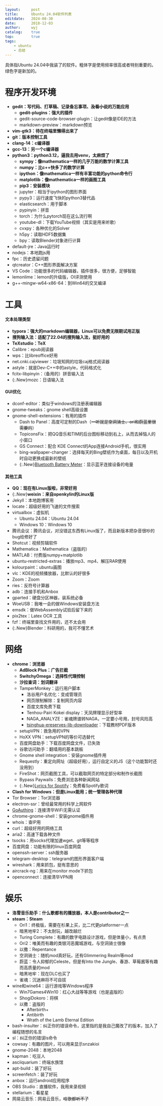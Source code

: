 ```yaml
---
layout:		post
title:		Ubuntu 24.04软件列表
editdate:	2024-08-30
date:		2018-12-03
author:		wyj
catalog:	true
top:		true
tags:
    - ubuntu
    - 总结
---
```


具体指Ubuntu 24.04中我装了的软件。粗体字是使用频率很高或者特别重要的。绿色字是新加的。

<style>
.New{color: green;}
</style>

程序开发环境
===
- **gedit：写代码、打草稿、记录备忘事项、~~及看小说~~的万能应用**
	- **gedit-plugins：强大的插件**
	- gedit-source-code-browser-plugin：让gedit像是IDE的方法
	- markdown-preview：markdown预览
- **vim-gtk3：待在终端里懒得出来了**
- **git：版本控制工具**
- **clang-14：c编译器**
- **gcc-13：另一个c编译器**
- **python3：python3.12，逼我去用venv，太麻烦了**
	- **sympy：像mathematica一样的几乎万能的数学计算工具**
	- **numpy：比c++快多了的数学计算**
	- **ipython：像mathematica一样有丰富功能的python命令行**
	- **matplotlib：像mathematica一样的画图工具**
	- **pip3：安装模块**
	- jupyter：相当于ipython的图形界面
	- pypy3：运行速度飞快的python3替代品
	- elasticsearch：用于脚本
	- pypinyin：拼音
	- torch：为什么pytorch现在这么流行啊
	- youtube-dl：下载YouTube视频（其实是用来听歌）
	- cvxpy：各种优化的Solver
	- h5py：读取HDF5数据集
	- bpy：读取Blender对象进行计算
- default-jre：Java运行时
- nodejs：本地跑js用
- fpc：历史遗留问题
- qtcreator：C++图形界面解决方案
- VS Code：功能很多的代码编辑器，插件很多，很方便，足够智能
- lemonlime：lemon的升级版，OI评测使用
- g++-mingw-w64-x86-64：到Win64的交叉编译

工具
===
#### 文本处理类型
- **typora：强大的markdown编辑器，Linux可以免费无限期试用正版**
- **搜狗输入法：适配了22.04的搜狗输入法，挺好用的**
- **TeXstudio：TeX**
- Calibre：epub阅读器
- wps：比libreoffice好用
- net.cnki.cajviewer：垃圾知网的垃圾caj格式阅读器
- astyle：就是Dev-C++中的astyle，代码格式化
- fcitx-libpinyin：（备用的）拼音输入法
- {:.New}mozc：日语输入法

#### GUI优化
- dconf-editor：类似于windows的注册表编辑器
- gnome-tweaks：gnome shell高级设置
- gnome-shell-extensions：有用的插件
	- Dash to Panel：高度可定制的Dash（~~一听就是空洞骑士、ori和蔚蓝里很需要的~~）
	- TopiconsFix：把QQ音乐和TIM的后台图标移动到右上，从而去掉恼人的小窗口
	- GS Connect：配合 KDE Connect的App连接Android手机，很实用
	- bing-wallpaper-changer：选择每天的Bing壁纸作为桌面，每日以及开机时自动更换成最新的壁纸
	- {:.New}[Bluetooth Battery Meter](https://extensions.gnome.org/extension/6670/bluetooth-battery-meter/)：显示蓝牙连接设备的电量

#### 其他工具
- **QQ：现在有Linux版啦，非常好用**
- {:.New}**weixin：来自openkylin的Linux版**
- Jekyll：本地跑博客用
- locate：超级好用的飞速的文件搜索
- virtualbox：虚拟机
	- Ubuntu 24.04：Ubuntu 24.04
	- Windows 10：Windows 10
- 腾讯会议：腾讯会议，对没错这东西有Linux版了，而且新版本把杂音很吵的bug给修好了
- Shotcut：视频剪辑软件
- Mathematica：Mathematica（盗版的）
- MATLAB：付费版numpy+matplotlib
- ubuntu-restricted-extras：播放mp3、mp4、解压RAR使用
- kolourpaint：ubuntu画图
- vlc：KDE的视频播放器，比默认的好很多
- Zoom：Zoom
- ries：反符号计算器
- adb：连接手机和Anbox
- gparted：硬盘分区神器，装系统必备
- WoeUSB：我唯一会的做Windows安装盘方法
- emsdk：做WebAssembly试验后留下来的
- pix2tex：Latex OCR 工具
- fzf：终端里查找文件用的，还不太会用
- {:.New}Blender：科研用的，我可不懂艺术

网络
===
- **chrome：浏览器**
	- **AdBlock Plus：广告拦截**
	- **SwitchyOmega：选择性代理控制**
	- **沙拉查词：划词翻译**
	- TamperMonkey：运行用户脚本
		- 洛谷用户名优化：变成管理员
		- 网页限制解除：复制网页内容
		- 百度文库免费下载
		- Tenhou-Pairi Kokei display：天凤牌理显示好型率
		- NAGA_ANALYZE：雀魂牌谱转NAGA，一定要小号用，封号风险高
		- [tsinghua-ereserves-lib-downloader](https://github.com/A1phaN/tsinghua-ereserves-lib-downloader)：下载教材PDF版本
	- setupVPN：救急用的VPN
	- HoXX VPN：setupVPN的等价可选替代
	- 百度网盘助手：下载百度网盘文件，已失效
	- 谷歌访问助手：翻墙用的基本跳板
	- Gnome shell integration：安装gnome插件用
	- Requestly：重定向网址（超级好用），运行自定义的JS（这个功能暂时还没用到）
	- FireShot：网页截图工具，可以截取网页的特定部分和制作长截图
	- Bypass Paywalls：免费浏览各种新闻网站
	- {:.New}[Lyrics for Spotify](https://github.com/mantou132/Spotify-Lyrics)：免费看Spotify歌词
- **Clash for Windows：但是Linux能用；统一管理各种代理**
- Tor Browser：Tor浏览器
- electron-ssr：曾经最常用的科学上网软件
- [GoAuthing](https://github.com/z4yx/GoAuthing)：连接清华WiFi无需认证
- chrome-gnome-shell：安装gnome插件用
- whois：查IP用
- curl：超级好用的网络工具
- aria2：高速下载各种文件
- tsocks：用socks代理加速wget、git等等程序
- 百度网盘：功能有限的linux百度网盘
- openssh-server：ssh服务器
- telegram-desktop：telegram的图形界面客户端
- wireshark：用来抓包，挺有意思的
- aircrack-ng：用来在monitor mode下抓包
- openconnect：连接清华VPN用

娱乐
===
- **洛雪音乐助手：什么歌都有的播放器，本人是contributor之一**
- **steam：Steam**
	- Ori1：终极版，需要在杉果上买，比二代更platformer一点
	- 暗黑地牢2：不太耐玩，越改越烂
	- Turing Complete：有趣的数字电路设计游戏，但是体量小，有点贵
	- Ori2：唯美而有趣的类银河恶魔城游戏，与空洞骑士很像
	- 以撒：Repentance
	- 空洞骑士：随机mod真好玩，还有Glimmering Realm等mod
	- 蔚蓝：令人抑郁的Celeste，但是有Into the Jungle、春游、草莓酱等有趣而高质量的mod
	- 暗黑地牢：现在DLC也买了
	- 雀魂：沉迷麻将不可自拔
- wine和wine64：运行游戏等Windows程序
	- Win7Games4Win10：红心大战等等游戏（也是盗版的）
	- ShogiDokoro：将棋
	- 以撒：盗版的
		- Afterbirth+
		- Antibirth
		- Wrath of the Lamb Eternal Edition
- bash-insulter：纠正你的错误命令，这里指的是我自己魔改了的版本，加入了编程随想的名言
- sl：纠正你的错误ls命令
- cowsay：有趣的图片，可以用来显示snzakioi
- gnome-2048：本地2048
- kapman：吃豆人
- asciiquarium：终端水族馆
- apt-build：装了好玩
- screenfetch：装了好玩
- anbox：运行android应用程序
- OBS Studio：直播软件，我用来录视频
- stellarium：看星星
- 网易云音乐：网易云音乐，~~啥歌都听不了~~
